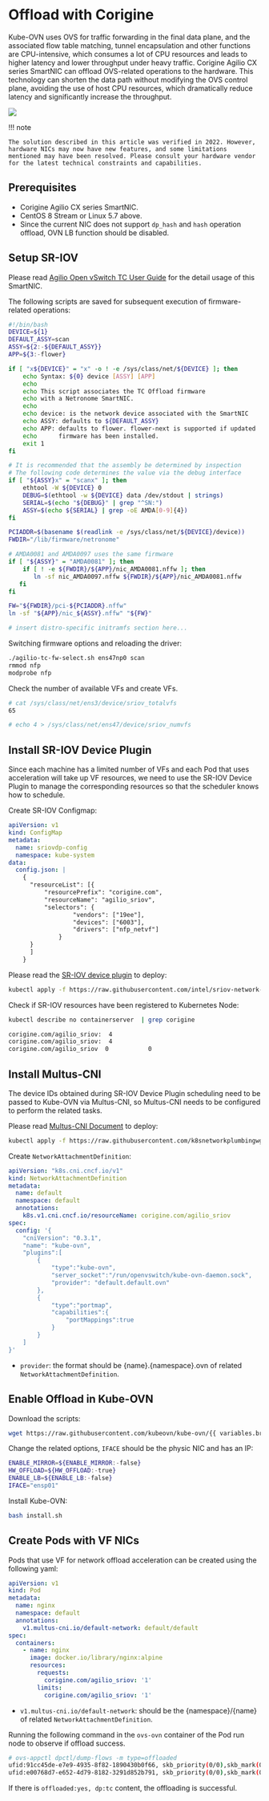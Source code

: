 # Offload with Corigine

Kube-OVN uses OVS for traffic forwarding in the final data plane, and the associated flow table matching,
tunnel encapsulation and other functions are CPU-intensive, which consumes a lot of CPU resources and leads to higher latency and lower throughput under heavy traffic.
Corigine Agilio CX series SmartNIC can offload OVS-related operations to the hardware.
This technology can shorten the data path without modifying the OVS control plane, avoiding the use of host CPU resources,
which dramatically reduce latency and significantly increase the throughput.

![](../static/hw-offload.png)

!!! note

    The solution described in this article was verified in 2022. However, hardware NICs may now have new features, and some limitations mentioned may have been resolved. Please consult your hardware vendor for the latest technical constraints and capabilities.

## Prerequisites

- Corigine Agilio CX series SmartNIC.
- CentOS 8 Stream or Linux 5.7 above.
- Since the current NIC does not support `dp_hash` and `hash` operation offload, OVN LB function should be disabled.

## Setup SR-IOV

Please read [Agilio Open vSwitch TC User Guide](https://help.netronome.com/support/solutions/articles/36000081172-agilio-open-vswitch-tc-user-guide)
for the detail usage of this SmartNIC.

The following scripts are saved for subsequent execution of firmware-related operations:

```bash
#!/bin/bash
DEVICE=${1}
DEFAULT_ASSY=scan
ASSY=${2:-${DEFAULT_ASSY}}
APP=${3:-flower}

if [ "x${DEVICE}" = "x" -o ! -e /sys/class/net/${DEVICE} ]; then
    echo Syntax: ${0} device [ASSY] [APP]
    echo
    echo This script associates the TC Offload firmware
    echo with a Netronome SmartNIC.
    echo
    echo device: is the network device associated with the SmartNIC
    echo ASSY: defaults to ${DEFAULT_ASSY}
    echo APP: defaults to flower. flower-next is supported if updated
    echo      firmware has been installed.
    exit 1
fi

# It is recommended that the assembly be determined by inspection
# The following code determines the value via the debug interface
if [ "${ASSY}x" = "scanx" ]; then
    ethtool -W ${DEVICE} 0
    DEBUG=$(ethtool -w ${DEVICE} data /dev/stdout | strings)
    SERIAL=$(echo "${DEBUG}" | grep "^SN:")
    ASSY=$(echo ${SERIAL} | grep -oE AMDA[0-9]{4})
fi

PCIADDR=$(basename $(readlink -e /sys/class/net/${DEVICE}/device))
FWDIR="/lib/firmware/netronome"

# AMDA0081 and AMDA0097 uses the same firmware
if [ "${ASSY}" = "AMDA0081" ]; then
    if [ ! -e ${FWDIR}/${APP}/nic_AMDA0081.nffw ]; then
       ln -sf nic_AMDA0097.nffw ${FWDIR}/${APP}/nic_AMDA0081.nffw
   fi
fi

FW="${FWDIR}/pci-${PCIADDR}.nffw"
ln -sf "${APP}/nic_${ASSY}.nffw" "${FW}"

# insert distro-specific initramfs section here...
```

Switching firmware options and reloading the driver:

```bash
./agilio-tc-fw-select.sh ens47np0 scan
rmmod nfp
modprobe nfp
```

Check the number of available VFs and create VFs.

```bash
# cat /sys/class/net/ens3/device/sriov_totalvfs
65

# echo 4 > /sys/class/net/ens47/device/sriov_numvfs
```

## Install SR-IOV Device Plugin

Since each machine has a limited number of VFs and each Pod that uses acceleration will take up VF resources,
we need to use the SR-IOV Device Plugin to manage the corresponding resources so that the scheduler knows how to schedule.

Create SR-IOV Configmap:

```yaml
apiVersion: v1
kind: ConfigMap
metadata:
  name: sriovdp-config
  namespace: kube-system
data:
  config.json: |
    {
      "resourceList": [{
          "resourcePrefix": "corigine.com",
          "resourceName": "agilio_sriov",
          "selectors": {
                  "vendors": ["19ee"],
                  "devices": ["6003"],
                  "drivers": ["nfp_netvf"]
              }
      }
      ]
    }
```

Please read the [SR-IOV device plugin](https://github.com/intel/sriov-network-device-plugin) to deploy:

```bash
kubectl apply -f https://raw.githubusercontent.com/intel/sriov-network-device-plugin/master/deployments/k8s-v1.16/sriovdp-daemonset.yaml
```

Check if SR-IOV resources have been registered to Kubernetes Node:

```bash
kubectl describe no containerserver  | grep corigine

corigine.com/agilio_sriov:  4
corigine.com/agilio_sriov:  4
corigine.com/agilio_sriov  0           0
```

## Install Multus-CNI

The device IDs obtained during SR-IOV Device Plugin scheduling need to be passed to Kube-OVN via Multus-CNI, so Multus-CNI needs to be configured to perform the related tasks.

Please read [Multus-CNI Document](https://github.com/k8snetworkplumbingwg/multus-cni) to deploy:

```bash
kubectl apply -f https://raw.githubusercontent.com/k8snetworkplumbingwg/multus-cni/master/deployments/multus-daemonset.yml
```

Create `NetworkAttachmentDefinition`:

```yaml
apiVersion: "k8s.cni.cncf.io/v1"
kind: NetworkAttachmentDefinition
metadata:
  name: default
  namespace: default
  annotations:
    k8s.v1.cni.cncf.io/resourceName: corigine.com/agilio_sriov
spec:
  config: '{
    "cniVersion": "0.3.1",
    "name": "kube-ovn",
    "plugins":[
        {
            "type":"kube-ovn",
            "server_socket":"/run/openvswitch/kube-ovn-daemon.sock",
            "provider": "default.default.ovn"
        },
        {
            "type":"portmap",
            "capabilities":{
                "portMappings":true
            }
        }
    ]
}'
```

- `provider`: the format should be {name}.{namespace}.ovn of related `NetworkAttachmentDefinition`.

## Enable Offload in Kube-OVN

Download the scripts:

```bash
wget https://raw.githubusercontent.com/kubeovn/kube-ovn/{{ variables.branch }}/dist/images/install.sh
```

Change the related options, `IFACE` should be the physic NIC and has an IP:

```bash
ENABLE_MIRROR=${ENABLE_MIRROR:-false}
HW_OFFLOAD=${HW_OFFLOAD:-true}
ENABLE_LB=${ENABLE_LB:-false}
IFACE="ensp01"
```

Install Kube-OVN:

```bash
bash install.sh
```

## Create Pods with VF NICs

Pods that use VF for network offload acceleration can be created using the following yaml:

```yaml
apiVersion: v1
kind: Pod
metadata:
  name: nginx
  namespace: default
  annotations:
    v1.multus-cni.io/default-network: default/default
spec:
  containers:
    - name: nginx
      image: docker.io/library/nginx:alpine
      resources:
        requests:
          corigine.com/agilio_sriov: '1'
        limits:
          corigine.com/agilio_sriov: '1'
```

- `v1.multus-cni.io/default-network`: should be the {namespace}/{name} of related `NetworkAttachmentDefinition`.

Running the following command in the `ovs-ovn` container of the Pod run node to observe if offload success.

```bash
# ovs-appctl dpctl/dump-flows -m type=offloaded
ufid:91cc45de-e7e9-4935-8f82-1890430b0f66, skb_priority(0/0),skb_mark(0/0),ct_state(0/0x23),ct_zone(0/0),ct_mark(0/0),ct_label(0/0x1),recirc_id(0),dp_hash(0/0),in_port(5b45c61b307e_h),packet_type(ns=0/0,id=0/0),eth(src=00:00:00:c5:6d:4e,dst=00:00:00:e7:16:ce),eth_type(0x0800),ipv4(src=0.0.0.0/0.0.0.0,dst=0.0.0.0/0.0.0.0,proto=0/0,tos=0/0,ttl=0/0,frag=no), packets:941539, bytes:62142230, used:0.260s, offloaded:yes, dp:tc, actions:54235e5753b8_h
ufid:e00768d7-e652-4d79-8182-3291d852b791, skb_priority(0/0),skb_mark(0/0),ct_state(0/0x23),ct_zone(0/0),ct_mark(0/0),ct_label(0/0x1),recirc_id(0),dp_hash(0/0),in_port(54235e5753b8_h),packet_type(ns=0/0,id=0/0),eth(src=00:00:00:e7:16:ce,dst=00:00:00:c5:6d:4e),eth_type(0x0800),ipv4(src=0.0.0.0/0.0.0.0,dst=0.0.0.0/0.0.0.0,proto=0/0,tos=0/0,ttl=0/0,frag=no), packets:82386659, bytes:115944854173, used:0.260s, offloaded:yes, dp:tc, actions:5b45c61b307e_h
```

If there is `offloaded:yes, dp:tc` content, the offloading is successful.
